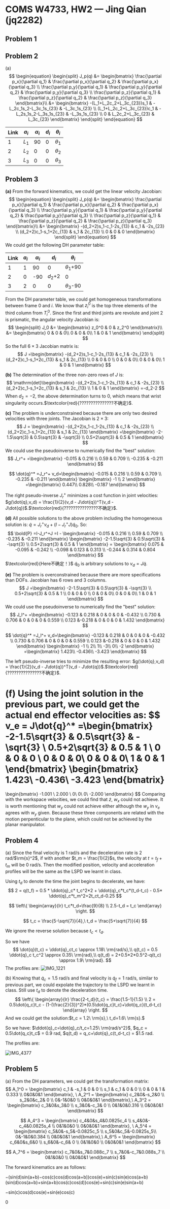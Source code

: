 # COMS W4733, HW2 — Jing Qian (jq2282)

## Problem 1







## Problem 2

(a)
$$
\begin{equation}
\begin{split}
J_p(q) &= 
\begin{bmatrix}
\frac{\partial p_x}{\partial q_1} & \frac{\partial p_x}{\partial q_2} & \frac{\partial p_x}{\partial q_3} \\
\frac{\partial p_y}{\partial q_1} & \frac{\partial p_y}{\partial q_2} & \frac{\partial p_y}{\partial q_3}  \\
\frac{\partial p_z}{\partial q_1} & \frac{\partial p_z}{\partial q_2} & \frac{\partial p_z}{\partial q_3} 
\end{bmatrix}\\
&= \begin{bmatrix}
-(L_1+L_2c_2+L_3c_{23})s_1 & -L_2c_1s_2-L_3c_1s_{23} & -L_3c_1s_{23} \\
 (L_1+L_2c_2+L_3c_{23})c_1 & -L_2s_1s_2-L_3s_1s_{23} & -L_3s_1s_{23}  \\
0 & L_2c_2+L_3c_{23} & L_3c_{23}
\end{bmatrix}
\end{split}
\end{equation}
$$


| Link | $a_i$ | $\alpha_i$ | $d_i$ | $\theta_i$ |
| ---- | ----- | ---------- | ----- | ---------- |
| 1    | $L_1$ | 90         | 0     | $\theta_1$ |
| 2    | $L_2$ | 0          | 0     | $\theta_2$ |
| 3    | $L_3$ | 0          | 0     | $\theta_3$ |





## Problem 3

**(a)** From the forward kinematics, we could get the linear velocity Jacobian:
$$
\begin{equation}
\begin{split}
J_p(q) &= 
\begin{bmatrix}
\frac{\partial p_x}{\partial q_1} & \frac{\partial p_x}{\partial q_2} & \frac{\partial p_x}{\partial q_3} \\
\frac{\partial p_y}{\partial q_1} & \frac{\partial p_y}{\partial q_2} & \frac{\partial p_y}{\partial q_3}  \\
\frac{\partial p_z}{\partial q_1} & \frac{\partial p_z}{\partial q_2} & \frac{\partial p_z}{\partial q_3} 
\end{bmatrix}\\
&= \begin{bmatrix}
-(d_2+2)s_1-c_1-2s_{13} & c_1 & -2s_{23} \\
 (d_2+2)c_1-s_1+2c_{13} & s_1 & 2c_{13}  \\
0 & 0 & 0
\end{bmatrix}
\end{split}
\end{equation}
$$
We could get the following DH parameter table:

| Link | $a_i$ | $\alpha_i$ | $d_i$   | $\theta_i$    |
| ---- | ----- | ---------- | ------- | ------------- |
| 1    | 1     | 90         | 0       | $\theta_1$+90 |
| 2    | 0     | -90        | $d_2$+2 | 0             |
| 3    | 2     | 0          | 0       | $\theta_3$-90 |

From the DH parameter table, we could get homogeneous transformations between frame 0 and $i$. We know that $z_i^0$ is the top three elements of the third column from $T_i^0$. Since the first and third joints are revolute and joint 2 is prismatic, the angular velocity Jacobian is:
$$
\begin{split}
J_0 &= \begin{bmatrix}
z_0^0 & 0 & z_2^0
\end{bmatrix}\\
&= \begin{bmatrix}
0 & 0 & 0\\
0 & 0 & 0\\
1 & 0 & 1
\end{bmatrix}
\end{split}
$$
So the full $6\times3​$ Jacobian matrix is:
$$
J =\begin{bmatrix}
-(d_2+2)s_1-c_1-2s_{13} & c_1 & -2s_{23} \\
 (d_2+2)c_1-s_1+2c_{13} & s_1 & 2c_{13}  \\
0 & 0 & 0 \\
0 & 0 & 0\\
0 & 0 & 0\\
1 & 0 & 1
\end{bmatrix}
$$



**(b)** The determination of the three non-zero rows of $J$ is:
$$
\mathrm{det}\begin{bmatrix}
-(d_2+2)s_1-c_1-2s_{13} & c_1 & -2s_{23} \\
 (d_2+2)c_1-s_1+2c_{13} & s_1 & 2c_{13}  \\
1 & 0 & 1
\end{bmatrix}
=-d_2-2
$$
When $d_2 = -2​$, the above determination turns to 0, which means that wrist singularity occurs.$\textcolor{red}{???????????????不确定}​$.



**(c)** The problem is underconstrained because there are only two desired velocities with three joints. The Jacobian is $2\times3$:
$$
J = \begin{bmatrix}
-(d_2+2)s_1-c_1-2s_{13} & c_1 & -2s_{23} \\
 (d_2+2)c_1-s_1+2c_{13} & s_1 & 2c_{13}
\end{bmatrix}
=\begin{bmatrix}
-2-1.5\sqrt{3} & 0.5\sqrt{3} & -\sqrt{3} \\
 0.5+2\sqrt{3} & 0.5 & 1
\end{bmatrix}
$$
We could use the pseudoinverse to numerically find the "best" solution:
$$
J_r^+ =\begin{bmatrix}
-0.015 & 0.216 \\
 0.59 & 0.709 \\
 -0.235 & -0.211
\end{bmatrix}
$$

$$
\dot{q}^* =J_r^+ v_d=\begin{bmatrix}
-0.015 & 0.216 \\
 0.59 & 0.709 \\
 -0.235 & -0.211
\end{bmatrix}
\begin{bmatrix}
-1 \\
2
\end{bmatrix}
=\begin{bmatrix}
0.447\\
 0.828\\
-0.187
\end{bmatrix}
$$

The right pseudo-inverse $J_r^+$ minimizes a cost function in joint velocities: $g(\dot{q},v_d) = \frac{1}{2}(v_d - J\dot{q})^T(v_d - J\dot{q})$.$\textcolor{red}{???????????????不确定}​$.



**(d)** All possible solutions to the above problem including the homogeneous solution is: $\dot{q} = J_r^+ v_d + (I-J_r^+J)\dot{q}_0$. So:
$$
\bold{P} =I-J_r^+J =I - \begin{bmatrix}
-0.015 & 0.216 \\
 0.59 & 0.709 \\
 -0.235 & -0.211
\end{bmatrix}
\begin{bmatrix}
-2-1.5\sqrt{3} & 0.5\sqrt{3} & -\sqrt{3} \\
 0.5+2\sqrt{3} & 0.5 & 1
\end{bmatrix} = 
\begin{bmatrix}
 0.075 & -0.095 & -0.242 \\
-0.098 & 0.123 & 0.313 \\
-0.244 & 0.314 & 0.804
\end{bmatrix}
$$
$\textcolor{red}{Here不确定！}$ $\dot{q}_0$ is arbitrary solutions to $v_d=J\dot{q}$.



**(e)** The problem is overconstrained because there are more specifications than DOFs. Jacobian has 6 rows and 3 columns.
$$
J =\begin{bmatrix}
-2-1.5\sqrt{3} & 0.5\sqrt{3} & -\sqrt{3} \\
 0.5+2\sqrt{3} & 0.5 & 1 \\
0 & 0 & 0 \\
0 & 0 & 0\\
0 & 0 & 0\\
1 & 0 & 1
\end{bmatrix}
$$
We could use the pseudoinverse to numerically find the "best" solution:
$$
J_l^+ =\begin{bmatrix}
-0.123 & 0.218 & 0 & 0 & 0 & -0.432 \\
 0.730 & 0.706 & 0 & 0 & 0 & 0.559 \\
 0.123 &-0.218 & 0 & 0 & 0 & 1.432
\end{bmatrix}
$$

$$
\dot{q}^* =J_l^+ v_d=\begin{bmatrix}
-0.123 & 0.218 & 0 & 0 & 0 & -0.432 \\
 0.730 & 0.706 & 0 & 0 & 0 & 0.559 \\
 0.123 &-0.218 & 0 & 0 & 0 & 1.432
\end{bmatrix}
\begin{bmatrix}
-1 \\
2\\
1\\
-3\\
0\\
-2
\end{bmatrix}
=\begin{bmatrix}
 1.423\\
-0.436\\
-3.423
\end{bmatrix}
$$

The left pseudo-inverse tries to minimize the resulting error:  $g(\dot{q},v_d) = \frac{1}{2}(v_d - J\dot{q})^T(v_d - J\dot{q})$.$\textcolor{red}{???????????????不确定}$.



**(f)** Using the joint solution in the previous part, we could get the actual end effector velocities as:
$$
v_e = J\dot{q}^* =\begin{bmatrix}
-2-1.5\sqrt{3} & 0.5\sqrt{3} & -\sqrt{3} \\
 0.5+2\sqrt{3} & 0.5 & 1 \\
0 & 0 & 0 \\
0 & 0 & 0\\
0 & 0 & 0\\
1 & 0 & 1
\end{bmatrix}
\begin{bmatrix}
 1.423\\
-0.436\\
-3.423
\end{bmatrix}
 = 
 \begin{bmatrix}
-1.001 \\
 2.000 \\
 0\\
 0\\
 0\\
-2.000
\end{bmatrix}
$$
Comparing with the workspace velocities, we could find that $\dot{z},\ w_x$ could not achieve. It is worth mentioning that $w_y$ could not achieve either although the $w_y$ in $v_e$ agrees with $w_y$ given. Because these three components are related with the motion perpenticular to the plane, which could not be achieved by the planar manipulator.

## Problem 4

(a) Since the final velocity is 1 rad/s and the deceleration rate is 2 rad/$\rm{s}^2$, if with another $t_m = \frac{1}{2}$s, the velocity at $t=t_f+t_m$ will be 0 rad/s. Then the modified position, velocity and acceleration profiles will be the same as the LSPD we learnt in class.

Using $t_d$ to denote the time the joint begins to decelerate, we have:
$$
2 = q(t_f) = 0.5 * \ddot{q}_c* t_c^2*2 +  \ddot{q}_c*t_c*(t_d-t_c) - 0.5* \ddot{q}_c*t_m^2=2t_ct_d-0.25
$$

$$
\left\{
\begin{array}{lr}
t_c*t_d=\frac{9}{8} \\
2.5-t_d = t_c
\end{array}
\right.
$$

$$
t_c = \frac{5-\sqrt{7}}{4},\ t_d = \frac{5+\sqrt{7}}{4}
$$

We ignore the reverse solution because $t_c <t_d$.

So we have 
$$
\dot{q}(t_c) = \ddot{q}_ct_c \approx 1.18\ \rm{rad/s},\\
q(t_c) = 0.5 \ddot{q}_c t_c^2 \approx 0.35\ \rm{rad},\\
q(t_d) = 2+0.5*2*0.5^2-q(t_c) \approx 1.9\ \rm{rad}.
$$
The profiles are: ![IMG_1221](/Users/mac/Desktop/IMG_1221.png)



(b) Knowing that $\dot{q}_c=1.5$ rad/s and final velocity is $\dot{q}_f = 1$ rad/s, similar to previous part, we could expolate the trajectory to the LSPD we learnt in class. Still use $t_d$ to denote the deceleration time.
$$
\left\{
\begin{array}{lr}
\frac{2-t_d}{t_c} = \frac{1.5-1}{1.5} \\
2 = 0.5\dot{q_c}t_c - (1-(\frac{2}{3})^2)*(0.5\dot{q_c}t_c)+\dot{q_c}(t_d-t_c)
\end{array}
\right.
$$
And we could get the solution:$t_c = 1.2\ \rm{s},\ t_d=1.6\ \rm{s}.$

So we have: $\ddot{q}_c=\dot{q}_c/t_c=1.25\ \rm{rad/s^2}$, $q_c = 0.5\dot{q_c}t_c$ = 0.9 rad, $q(t_d) = q_c+\dot{q}_c(t_d-t_c) = $1.5 rad.

The profiles are:

![IMG_4377](/Users/mac/Desktop/4733-Robotics/HW2/IMG_4377.png)



## Problem 5

(a) From the DH parameters, we could get the transformation matrix:
$$
A_1^0 = \begin{bmatrix}
c_1 & -s_1 & 0 & 0 \\
s_1 & c_1 & 0 & 0  \\
0 & 0 & 1 & 0.333 \\
0&0&0&1
\end{bmatrix}, \
A_2^1 = \begin{bmatrix}
c_2&0&-s_2&0 \\
s_2&0&c_2& 0  \\
0&-1&0&0 \\
0&0&0&1
\end{bmatrix},\ 
A_3^2 = \begin{bmatrix}
c_3&0&s_3&0 \\
s_3&0&-c_3& 0  \\
0&1&0&0.316 \\
0&0&0&1
\end{bmatrix}
$$

$$
A_4^3 = \begin{bmatrix}
c_4&0&s_4&0.0825c_4 \\
s_4&0&-c_4&0.0825s_4  \\
0&1&0&0 \\
0&0&0&1
\end{bmatrix}, \
A_5^4 = \begin{bmatrix}
c_5&0&-s_5&-0.0825c_5 \\
s_5&0&c_5&-0.0825s_5\\
0&-1&0&0.384 \\
0&0&0&1
\end{bmatrix},\ 
A_6^5 = \begin{bmatrix}
c_6&0&s_6&0 \\
s_6&0&-c_6& 0  \\
0&1&0&0 \\
0&0&0&1
\end{bmatrix}
$$

$$
A_7^6 = \begin{bmatrix}
c_7&0&s_7&0.088c_7 \\
s_7&0&-c_7&0.088s_7  \\
0&1&0&0 \\
0&0&0&1
\end{bmatrix}
$$

The forward kinematics are as follows:







−(sin(d)sin(a+b)−cos(c)cos(d)cos(a+b))cos(e)+sin(c)sin(e)cos(a+b)(sin(d)cos(a+b)+sin(a+b)cos(c)cos(d))cos(e)+sin(c)sin(e)sin(a+b)

−sin(c)cos(d)cos(e)+sin(e)cos(c)

0